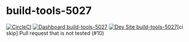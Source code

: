 # build-tools-5027

[![CircleCI](https://circleci.com/gh/pantheon-ci-bot/build-tools-5027.svg?style=shield)](https://circleci.com/gh/pantheon-ci-bot/build-tools-5027)
[![Dashboard build-tools-5027](https://img.shields.io/badge/dashboard-build_tools_5027-yellow.svg)](https://dashboard.pantheon.io/sites/46c9b414-bab4-457d-91db-160a3e784137#dev/code)
[![Dev Site build-tools-5027](https://img.shields.io/badge/site-build_tools_5027-blue.svg)](http://dev-build-tools-5027.pantheonsite.io/)[ci skip] Pull request that is not tested (#10)
